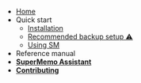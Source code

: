 - [Home](README.md)
- Quick start
  - [Installation](qs-installation.md)
  - [Recommended backup setup ⚠️](qs-backup-setup.md)
  - [Using SM](qs-using-sm.md)
- Reference manual
- [**SuperMemo Assistant**](/sma/ ':ignore')
- [**Contributing**](/contributing/ ':ignore')
